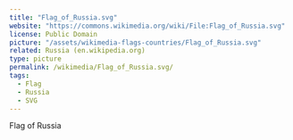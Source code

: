 ```yaml
---
title: "Flag_of_Russia.svg"
website: "https://commons.wikimedia.org/wiki/File:Flag_of_Russia.svg"
license: Public Domain
picture: "/assets/wikimedia-flags-countries/Flag_of_Russia.svg"
related: Russia (en.wikipedia.org)
type: picture
permalink: /wikimedia/Flag_of_Russia.svg/
tags:
  - Flag
  - Russia
  - SVG
---
```

Flag of Russia